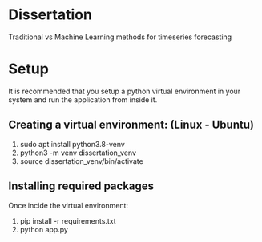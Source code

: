 # Dissertation
Traditional vs Machine Learning methods for timeseries forecasting

# Setup
It is recommended that you setup a python virtual environment in your system and run the application from inside it.

## Creating a virtual environment: (Linux - Ubuntu)
1) sudo apt install python3.8-venv
2) python3 -m venv dissertation_venv
3) source dissertation_venv/bin/activate

## Installing required packages
Once incide the virtual environment:
1) pip install -r requirements.txt
2) python app.py